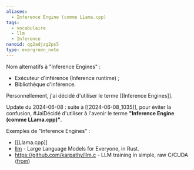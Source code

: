 ```yaml
---
aliases:
  - Inference Engine (comme LLama.cpp)
tags:
  - vocabulaire
  - llm
  - Inference
nanoid: qg2adjzg2ps5
type: evergreen_note
---
```

Nom alternatifs à "Inference Engines" :

- Exécuteur d'inférence (Inference runtime) ;
- Bibliothèque d'inférence.

Personnellement, j'ai décidé d'utiliser le terme [[Inference Engines]].

Update du 2024-06-08 : suite à [[2024-06-08_1035]], pour éviter la confusion, #JaiDécidé d'utiliser à l'avenir le terme **"Inference Engine (comme LLama.cpp)"**.

Exemples de "Inference Engines" :

- [[Llama.cpp]]
- [llm](https://github.com/rustformers/llm) - Large Language Models for Everyone, in Rust.
- https://github.com/karpathy/llm.c - LLM training in simple, raw C/CUDA ([from](https://twitter.com/karpathy/status/1777427944971083809))
